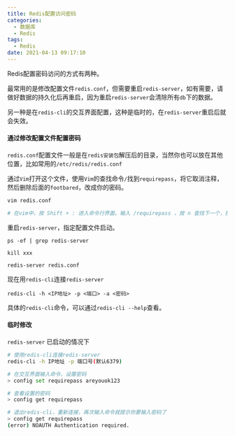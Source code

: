 ```yaml
---
title: Redis配置访问密码
categories:
  - 数据库
  - Redis
tags:
  - Redis
date: 2021-04-13 09:17:10
---
```


Redis配置密码访问的方式有两种。

最常用的是修改配置文件`redis.conf`，但需要重启`redis-server`，如有需要，请做好数据的持久化后再重启，因为重启`redis-server`会清除所有`db`下的数据。

另一种是在`redis-cli`的交互界面配置，这种是临时的，在`redis-server`重启后就会失效。

#### 通过修改配置文件配置密码

`redis.conf`配置文件一般是在`redis安装包`解压后的目录，当然你也可以放在其他位置，比如常用的`/etc/redis/redis.conf`

通过`Vim`打开这个文件，使用`Vim`的查找命令`/`找到`requirepass`，将它取消注释，然后删除后面的`footbared`，改成你的密码。

```bash
vim redis.conf

# 在vim中，按 Shift + : 进入命令行界面，输入 /requirepass ，按 n 查找下一个，找到后取消注释，设置密码。
```

重启`redis-server`，指定配置文件启动。

```shell
ps -ef | grep redis-server

kill xxx

redis-server redis.conf
```

现在用`redis-cli`连接`redis-server`

```shell
redis-cli -h <IP地址> -p <端口> -a <密码>
```

具体的`redis-cli`命令，可以通过`redis-cli --help`查看。

#### 临时修改

`redis-server` 已启动的情况下

```bash
# 使用redis-cli连接redis-server
redis-cli -h IP地址 -p 端口号(默认6379)

# 在交互界面输入命令，设置密码
> config set requirepass areyouok123

# 查看设置的密码
> config get requirepass

# 退出redis-cli，重新连接，再次输入命令就提示你要输入密码了
> config get requirepass
(error) NOAUTH Authentication required.
```


